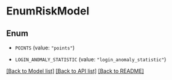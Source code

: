 # EnumRiskModel

## Enum


* `POINTS` (value: `"points"`)

* `LOGIN_ANOMALY_STATISTIC` (value: `"login_anomaly_statistic"`)


[[Back to Model list]](../README.md#documentation-for-models) [[Back to API list]](../README.md#documentation-for-api-endpoints) [[Back to README]](../README.md)



